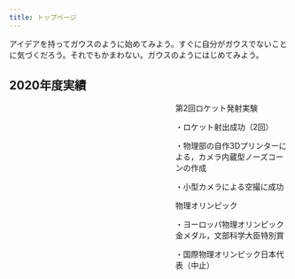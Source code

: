 ```yaml
---
title: トップページ
---
```

アイデアを持ってガウスのように始めてみよう。すぐに自分がガウスでないことに気づくだろう。それでもかまわない。ガウスのようにはじめてみよう。
<br>

<h2>2020年度実績</h2>
<div style="margin-left:300px;">

第2回ロケット発射実験

・ロケット射出成功（2回）

・物理部の自作3Dプリンターによる，カメラ内蔵型ノーズコーンの作成

・小型カメラによる空撮に成功

物理オリンピック

・ヨーロッパ物理オリンピック金メダル，文部科学大臣特別賞

・国際物理オリンピック日本代表（中止）

</div>